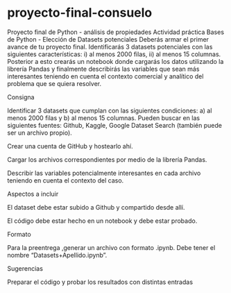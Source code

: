 # proyecto-final-consuelo
Proyecto final de Python - análisis de propiedades
Actividad práctica
Bases de Python - Elección de Datasets potenciales
Deberás armar el primer avance de tu proyecto final. Identificarás 3 datasets potenciales con las siguientes características: i) al menos 2000 filas, ii) al menos 15 columnas. Posterior a esto crearás un notebook donde cargarás los datos utilizando la librería Pandas y finalmente describirás las variables que sean más interesantes teniendo en cuenta el contexto comercial y analítico del problema que se quiera resolver.

Consigna

Identificar 3 datasets que cumplan con las siguientes condiciones: a) al menos 2000 filas y b) al menos 15 columnas. Pueden buscar en las siguientes fuentes: Github, Kaggle, Google Dataset Search (también puede ser un archivo propio).

Crear una cuenta de GitHub y hostearlo ahí.

Cargar los archivos correspondientes por medio de la librería Pandas.

Describir las variables potencialmente interesantes en cada archivo teniendo en cuenta el contexto del caso.

Aspectos a incluir

El dataset debe estar subido a Github y compartido desde allí.

El código debe estar hecho en un notebook y debe estar probado.

Formato

Para la preentrega ,generar un archivo con formato .ipynb. Debe tener el nombre “Datasets+Apellido.ipynb”.

Sugerencias

Preparar el código y probar los resultados con distintas entradas

